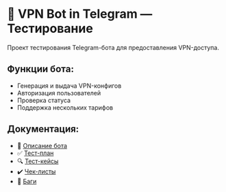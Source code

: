 # 🤖 VPN Bot in Telegram — Тестирование

Проект тестирования Telegram-бота для предоставления VPN-доступа.

## Функции бота:
- Генерация и выдача VPN-конфигов
- Авторизация пользователей
- Проверка статуса
- Поддержка нескольких тарифов

## Документация:
- 📄 [Описание бота](./Docs/AppDocumentation.md)
- ✅ [Тест-план](./TestPlan/TestPlan.md)
- 🔍 [Тест-кейсы](./TestCases/)
- ✔️ [Чек-листы](./Checklists/)
- 🐞 [Баги](./BugReports/)
